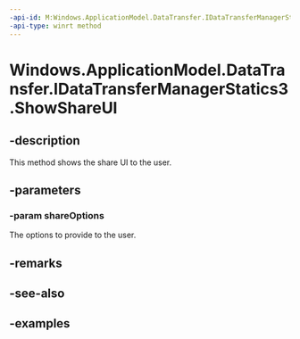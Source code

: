 ```yaml
---
-api-id: M:Windows.ApplicationModel.DataTransfer.IDataTransferManagerStatics3.ShowShareUI(Windows.ApplicationModel.DataTransfer.ShareUIOptions)
-api-type: winrt method
---
```


<!-- Method syntax.
public void IDataTransferManagerStatics3.ShowShareUI(ShareUIOptions shareOptions)
-->

# Windows.ApplicationModel.DataTransfer.IDataTransferManagerStatics3.ShowShareUI

## -description
This method shows the share UI to the user.

## -parameters
### -param shareOptions
The options to provide to the user.

## -remarks

## -see-also

## -examples

